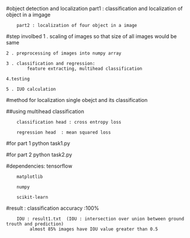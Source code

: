 
#object detection and localization
		part1 : classification  and localization of object in a imgage

		part2 : localization of four object in a image


#step involbed 
	1 . scaling of images so that size of all images would be same

	2 . preprocessing of images into numpy array

	3 . classification and regression:
			feature extracting, multihead classification

	4.testing

	5 . IUO calculation







#method for localization single obejct and its classification

##using multihead classification

	    classification head : cross entropy loss

	    regression head  : mean squared loss

#for part 1 
	python task1.py

#for part 2
	python task2.py


#dependencies:
		tensorflow

		matplotlib

		numpy

		scikit-learn	



#result  :
		classification accuracy :100%

		IOU : result1.txt  (IOU : intersection over union between ground trouth and prediction)
             almost 85% images have IOU value greater than 0.5







